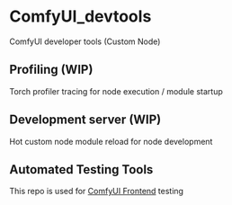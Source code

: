 # ComfyUI_devtools
ComfyUI developer tools (Custom Node)

## Profiling (WIP)
Torch profiler tracing for node execution / module startup

## Development server (WIP)
Hot custom node module reload for node development

## Automated Testing Tools
This repo is used for [ComfyUI Frontend](https://github.com/Comfy-Org/ComfyUI_frontend) testing
